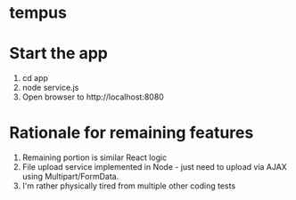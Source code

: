 # tempus

# Start the app
1. cd app
2. node service.js
3. Open browser to http://localhost:8080


# Rationale for remaining features
1. Remaining portion is similar React logic
2. File upload service implemented in Node - just need to upload via AJAX using Multipart/FormData.
3. I'm rather physically tired from multiple other coding tests
